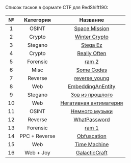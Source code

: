 Список тасков в формате CTF для RedShift190:

| №   | Категория | Название |
| :-: | :-------: | :------: |
| 1   | OSINT     | [Space Mission](https://github.com/Abends2/RedShift190__WriteUp/blob/main/RedShift190-Stand/CTF/Tasks/Task%201%20-%20Space%20mission%20(OSINT).md)                   |
| 2   | Crypto    | [Winter Crypto](https://github.com/Abends2/RedShift190__WriteUp/blob/main/RedShift190-Stand/CTF/Tasks/Task%202%20-%20Winter%20Crypto%20(Crypto).md)                  |
| 3   | Stegano   | [Stega Ez](https://github.com/Abends2/RedShift190__WriteUp/blob/main/RedShift190-Stand/CTF/Tasks/Task%203%20-%20Stega%20Ez%20(Stegano).md)                           |
| 4   | Crypto    | [Really Often](https://github.com/Abends2/RedShift190__WriteUp/blob/main/RedShift190-Stand/CTF/Tasks/Task%204%20-%20Really%20Often%20(Crypto).md)                    |
| 5   | Forensic  | [ram 2](https://github.com/Abends2/RedShift190__WriteUp/blob/main/RedShift190-Stand/CTF/Tasks/Task%205%20-%20ram%202%20(Forensic).md)                                |
| 6   | Misc      | [Some Codes](https://github.com/Abends2/RedShift190__WriteUp/blob/main/RedShift190-Stand/CTF/Tasks/Task%206%20-%20Some%20Codes%20(Misc).md)                          |
| 7   | Reverse   | [reverse_young](https://github.com/Abends2/RedShift190__WriteUp/blob/main/RedShift190-Stand/CTF/Tasks/Task%207%20-%20reverse_young%20(Reverse).md)                   |
| 8   | Web       | [EmbeddingAnEntity](https://github.com/Abends2/RedShift190__WriteUp/blob/main/RedShift190-Stand/CTF/Tasks/Task%208%20-%20EmbeddingAnEntity%20(Web).md)               |
| 9   | Stegano   | [Зов из прошлого](https://github.com/Abends2/RedShift190__WriteUp/blob/main/RedShift190-Stand/CTF/Tasks/Task%209%20-%20Зов%20из%20прошлого%20(Stegano).md)           |
| 10  | Web       | [Негативная антиматерия](https://github.com/Abends2/RedShift190__WriteUp/blob/main/RedShift190-Stand/CTF/Tasks/Task%2010%20-%20Негативная%20антиматерия%20(Web).md)  |
| 11  | OSINT     | [Немного музыки](https://github.com/Abends2/RedShift190__WriteUp/blob/main/RedShift190-Stand/CTF/Tasks/Task%2011%20-%20Немного%20музыки%20(OSINT).md)                |
| 12  | Reverse   | [WhatPassword](https://github.com/Abends2/RedShift190__WriteUp/blob/main/RedShift190-Stand/CTF/Tasks/Task%2012%20-%20WhatPassword%20(Reverse).md)                    |
| 13  | Forensic  | [ram 1](https://github.com/Abends2/RedShift190__WriteUp/blob/main/RedShift190-Stand/CTF/Tasks/Task%2013%20-%20ram%201%20(Forensic).md)                               |
| 14  | PPC + Reverse | [Obfuscation](https://github.com/Abends2/RedShift190__WriteUp/blob/main/RedShift190-Stand/CTF/Tasks/Task%2014%20-%20Obfuscation%20(PPC%20%2B%20Reverse).md)      |
| 15  | Web       | [Time Machine](https://github.com/Abends2/RedShift190__WriteUp/blob/main/RedShift190-Stand/CTF/Tasks/Task%2015%20-%20Time%20machine%20(Web).md)                      |
| 16  | Web + Joy     | [GalacticCraft](https://github.com/Abends2/RedShift190__WriteUp/blob/main/RedShift190-Stand/CTF/Tasks/Task%2016%20-%20GalacticCraft%20(Web%20%2B%20Joy).md)      |

